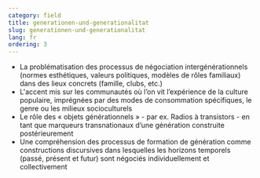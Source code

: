 ```yaml
---
category: field
title: generationen-und-generationalitat
slug: generationen-und-generationalitat
lang: fr
ordering: 3
---
```

- La problématisation des processus de négociation intergénérationnels (normes esthétiques, valeurs politiques, modèles de rôles familiaux) dans des lieux concrets (famille, clubs, etc.)
- L'accent mis sur les communautés où l’on vit l’expérience de la culture populaire, imprégnées par des modes de consommation spécifiques, le genre ou les milieux socioculturels
- Le rôle des « objets générationnels » - par ex. Radios à transistors - en tant que marqueurs transnationaux d’une génération construite postérieurement
- Une compréhension des processus de formation de génération comme constructions discursives dans lesquelles les horizons temporels (passé, présent et futur) sont négociés individuellement et collectivement
